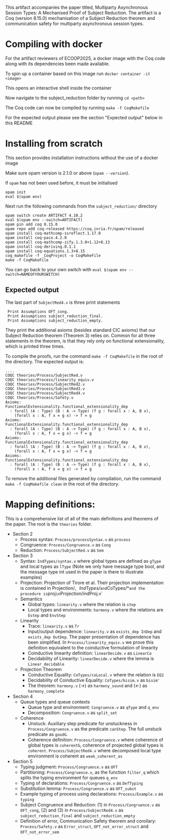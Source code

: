 This artifact accompanies the paper titled, Multiparty Asynchronous
Session Types: A Mechanised Proof of Subject Reduction. The artifact
is a Coq (version 8.15.0) mechanisation of a Subject Reduction theorem
and communication safety for multiparty asynchronous session types.

# Compiling with docker

For the artifact reviewers of ECOOP2025, a docker image with the Coq code along with its dependencies been made available.

To spin up a container based on this image run 
```docker container -it <image>```

This opens an interactive shell inside the container

Now navigate to the subject_reduction folder by running
```cd <path>```


The Coq code can now be compiled by running
```make -f CoqMakefile```

For the expected output please see the section "Expected output" below in this README


# Installing from scratch

  This section provides installation instructions without the use of a docker image

  Make sure opam version is 2.1.0 or above (`opam --version`).
  
  If `opam` has not been used before, it must be initialised
  
  ```
  opam init
  eval $(opam env)
  ```
  
  Next run the following commands from the `subject_reduction/` directory
   
  ```
  opam switch create ARTIFACT 4.10.2
  eval $(opam env --switch=ARTIFACT)
  opam pin add coq 8.15.0
  opam repo add coq-released https://coq.inria.fr/opam/released
  opam install coq-mathcomp-ssreflect.1.17.0
  opam install coq-paco.4.2.0
  opam install coq-mathcomp-zify.1.3.0+1.12+8.13
  opam install coq-deriving.0.1.1
  opam install coq-equations.1.3+8.15
  coq_makefile -f _CoqProject -o CoqMakeFile
  make -f CoqMakeFile
  ```
You can go back to your own switch with `eval $(opam env --switch=NAMEOFYOURSWITCH)`

## Expected output
The last part of `SubjectRed4.v` is three print statements 
```
 Print Assumptions OFT_cong.
 Print Assumptions subject_reduction_final.
 Print Assumptions subject_reduction_empty.
``` 
They print the additional axioms (besides standard CIC axioms) that our Subject Reduction theorem (Theorem 3) relies on. Common for all three statements in the theorem, is that they rely only on functional extensionality, which is printed three times.

To compile the proofs, run the command `make -f CoqMakefile` in the root of the directory. The expected output is:
```
....
COQC theories/Process/SubjectRed.v
COQC theories/Process/linearity_equiv.v
COQC theories/Process/SubjectRed2.v
COQC theories/Process/SubjectRed3.v
COQC theories/Process/SubjectRed4.v
COQC theories/Process/Safety.v
Axioms:
FunctionalExtensionality.functional_extensionality_dep
  : forall (A : Type) (B : A -> Type) (f g : forall x : A, B x),
    (forall x : A, f x = g x) -> f = g
Axioms:
FunctionalExtensionality.functional_extensionality_dep
  : forall (A : Type) (B : A -> Type) (f g : forall x : A, B x),
    (forall x : A, f x = g x) -> f = g
Axioms:
FunctionalExtensionality.functional_extensionality_dep
  : forall (A : Type) (B : A -> Type) (f g : forall x : A, B x),
    (forall x : A, f x = g x) -> f = g
Axioms:
FunctionalExtensionality.functional_extensionality_dep
  : forall (A : Type) (B : A -> Type) (f g : forall x : A, B x),
    (forall x : A, f x = g x) -> f = g
```
To remove the additional files generated by compilation, run the command `make -f CoqMakefile clean` in the root of the directory.

# Mapping definitions:

This is a comprehensive list of all of the main definitions and theorems of the paper. The root is the `theories` folder.

* Section 2
    * Process syntax: `Process/processSyntax.v` as `process`
    * Congruence: `Process/Congruence.v` as `Cong`
    * Reduction: `Process/SubjectRed.v` as `Sem`
* Section 3
    * Syntax: `IndTypes/syntax.v` where global types are defined as `gType` and local types as `lType` (Note we only have message type bool, and the message type int used in the paper is there to illustrate examples)
    * Projection: Projection of Tirore et al. Their projection implementation is contained in 
       Projection/*`, `IndTypes/*` and `CoTypes/*` and the procedure is `proj` in `Projection/indProj.v`
    * Semantics
        * Global types: `linearity.v` where the relation is `step`
        * Local types and environments: `harmony.v` where the relations are `Estep` and `EnvStep`
    * Linearity
        * Trace: `linearity.v` as `Tr`
        * Input/output dependence: `linearity.v` as `exists_dep InDep` and `exists_dep OutDep`. The paper presentation of dependence has been simplified. In `Process/linearity_equiv.v` we prove this definition equivalent to the coinductive formulation of linearity
        * Coinductive linearity definition: `linearDecide.v` as `LinearCo`
        * Decidability of Linearity: `linearDecide.v` where the lemma is `Linear_decidable`
    * Projection Theorem
        * Coinductive Equality: `CoTypes/coLocal.v` where the relation is `EQ2`
        * Decidability of Coinductive Equality: `CoTypes/bisim.v` as `bisim'`
        * The theorem: `harmony.v` (->) as `harmony_sound` and (<-) as `harmony_complete`
* Section 4
    * Queue types and queue contexts
        * Queue type and environment: `Congruence.v` as `qType` and `q_env`
        * Decomposition: `Congruence.v` as `split_set`
    * Coherence
        * Unstuck: Auxiliary step predicate for unstuckness in `Process/Congruence.v` as the predicate `canStep`. The full unstuck predicate as `goodG`.
        * Coherence definition: `Process/Congruence.v` where coherence of global types is `coherentG`, coherence of projected global types is `coherent`. `Process/SubjectRed4.v` where decomposed local type environment is coherent as `weak_coherent_as`
* Section 5
    * Typing judgment: `Process/Congruence.v` as `OFT`
    * Partitioning:  `Process/Congruence.v`, as the function `filter_q` which splits the typing environment for queues `q_env`
    * Typing of declarations: `Process/Congruence.v` as `DefTyping`
    * Substitution lemma: `Process/Congruence.v` as `OFT_subst`
    * Example typing of process using declarations:
      `Process/Example.v` as `typing`
    * Subject Congruence and Reduction: (1) in `Process/Congruence.v`
      as `OFT_cong`, (2) and (3) in `Process/SubjectRed4.v` as
      `subject_reduction_final` and `subject_reduction_empty`
    * Definition of error, Communication Safety theorem and corollary:
      `Process/Safety.v` as `Error_struct`, `OFT_not_error_struct` and
      `OFT_not_error_sem`
